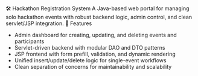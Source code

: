 🛠️ Hackathon Registration System
A Java-based web portal for managing solo hackathon events with robust backend logic, admin control, and clean servlet/JSP integration.
🚀 Features
- Admin dashboard for creating, updating, and deleting events and participants
- Servlet-driven backend with modular DAO and DTO patterns
- JSP frontend with form prefill, validation, and dynamic rendering
- Unified insert/update/delete logic for single-event workflows
- Clean separation of concerns for maintainability and scalability
